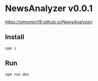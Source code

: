 # NewsAnalyzer v0.0.1

https://simonion19.github.io/NewsAnalyzer/

## Install

`npm i`

## Run

`npm run dev`